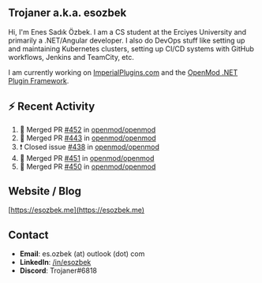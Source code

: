 ##  Trojaner a.k.a. esozbek
Hi, I'm Enes Sadık Özbek. I am a CS student at the Erciyes University and primarily a .NET/Angular developer. I also do DevOps stuff like setting up and maintaining Kubernetes clusters, setting up CI/CD systems with GitHub workflows, Jenkins and TeamCity, etc.

I am currently working on [ImperialPlugins.com](https://imperialplugins.com) and the [OpenMod .NET Plugin Framework](https://github.com/openmod/openmod). 

## :zap: Recent Activity

<!--START_SECTION:activity-->
1. 🎉 Merged PR [#452](https://github.com/openmod/openmod/pull/452) in [openmod/openmod](https://github.com/openmod/openmod)
2. 🎉 Merged PR [#443](https://github.com/openmod/openmod/pull/443) in [openmod/openmod](https://github.com/openmod/openmod)
3. ❗️ Closed issue [#438](https://github.com/openmod/openmod/issues/438) in [openmod/openmod](https://github.com/openmod/openmod)
4. 🎉 Merged PR [#451](https://github.com/openmod/openmod/pull/451) in [openmod/openmod](https://github.com/openmod/openmod)
5. 🎉 Merged PR [#450](https://github.com/openmod/openmod/pull/450) in [openmod/openmod](https://github.com/openmod/openmod)
<!--END_SECTION:activity-->

## Website / Blog
[https://esozbek.me](https://esozbek.me)

## Contact
- **Email**: es.ozbek (at) outlook (dot) com
- **LinkedIn**: [/in/esozbek](https://linkedin.com/in/esozbek)
- **Discord**: Trojaner#6818
